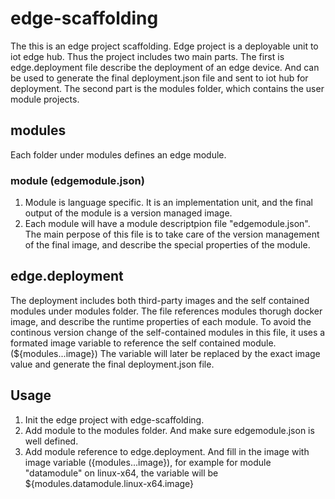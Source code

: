 # edge-scaffolding
The this is an edge project scaffolding. Edge project is a deployable unit to iot edge hub. Thus the project includes two main parts. The first is edge.deployment file describe the deployment of an edge device. And can be used to generate the final deployment.json file and sent to iot hub for deployment. The second part is the modules folder, which contains the user module projects.

## modules
Each folder under modules defines an edge module.
### module (edgemodule.json)
1. Module is language specific. It is an implementation unit, and the final output of the module is a version managed image.
2. Each module will have a module descriptpion file "edgemodule.json". The main perpose of this file is to take care of the version management of the final image, and describe the special properties of the module.

## edge.deployment
The deployment includes both third-party images and the self contained modules under modules folder. The file references modules thorugh docker image, and describe the runtime properties of each module. To avoid the continous version change of the self-contained modules in this file, it uses a formated image variable to reference the self contained module. (${modules.<modulename>.<os>.image}) The variable will later be replaced by the exact image value and generate the final deployment.json file.

## Usage
1. Init the edge project with edge-scaffolding.
2. Add module to the modules folder. And make sure edgemodule.json is well defined.
3. Add module reference to edge.deployment. And fill in the image with image variable ({modules.<modulename>.<os>.image}), for example for module "datamodule" on linux-x64, the variable will be ${modules.datamodule.linux-x64.image}

